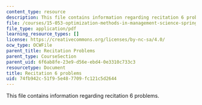 ```yaml
---
content_type: resource
description: This file contains information regarding recitation 6 problems.
file: /courses/15-053-optimization-methods-in-management-science-spring-2013/74fb942c51f95e487709fc121c5d2644_MIT15_053S13_rec06.pdf
file_type: application/pdf
learning_resource_types: []
license: https://creativecommons.org/licenses/by-nc-sa/4.0/
ocw_type: OCWFile
parent_title: Recitation Problems
parent_type: CourseSection
parent_uid: 6f6ab8fe-23e9-d56e-ebd4-0e3310c733c3
resourcetype: Document
title: Recitation 6 problems
uid: 74fb942c-51f9-5e48-7709-fc121c5d2644
---
```

This file contains information regarding recitation 6 problems.